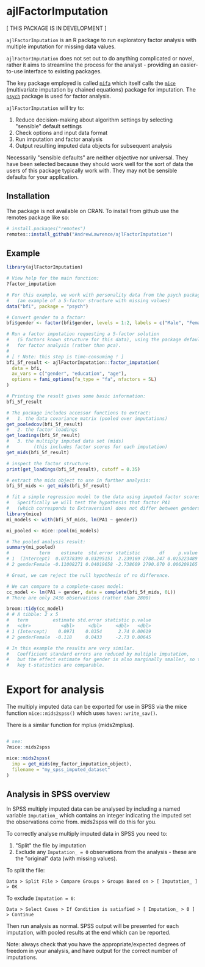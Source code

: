 # ajlFactorImputation

[ THIS PACKAGE IS IN DEVELOPMENT ]

`ajlFactorImputation` is an R package to run exploratory factor analysis with multiple imputation for missing data values.

`ajlFactorImputation` does not set out to do anything complicated or novel, rather it aims to streamline the process for the analyst - providing an easier-to-use interface to existing packages.

The key package employed is called [`mifa`](https://github.com/teebusch/mifa) which itself calls the [`mice`](https://amices.org/mice/) (multivariate imputation by chained equations) package for imputation. The [`psych`](https://personality-project.org/r/psych/) package is used for factor analysis.

`ajlFactorImputation` will try to:

1)  Reduce decision-making about algorithm settings by selecting "sensible" default settings
2)  Check options and input data format
3)  Run imputation and factor analysis
4)  Output resulting imputed data objects for subsequent analysis

Necessarily "sensible defaults" are neither objective nor universal.
They have been selected because they should work well for the sort of data the users of this package typically work with.
They may not be sensible defaults for your application.

## Installation

The package is not available on CRAN. To install from github use the 
remotes package like so:

``` r
# install.packages("remotes")
remotes::install_github("AndrewLawrence/ajlFactorImputation")
```

## Example

```r
library(ajlFactorImputation)

# View help for the main function:
?factor_imputation

# For this example, we work with personality data from the psych package
#   (an example of a 5-factor structure with missing values)
data("bfi", package = "psych")

# Convert gender to a factor:
bfi$gender <- factor(bfi$gender, levels = 1:2, labels = c("Male", "Female"))

# Run a factor imputation requesting a 5-factor solution
#   (5 factors known structure for this data), using the package defaults
#   for factor analysis (rather than pca).
#
# [ ! Note: this step is time-consuming ! ]
bfi_5f_result <- ajlFactorImputation::factor_imputation(
  data = bfi,
  av_vars = c("gender", "education", "age"),
  options = fami_options(fa_type = "fa", nfactors = 5L)
)

# Printing the result gives some basic information:
bfi_5f_result

# The package includes accessor functions to extract:
#   1. the data covariance matrix (pooled over imputations)
get_pooledcov(bfi_5f_result)
#   2. the factor loadings
get_loadings(bfi_5f_result)
#   3. the multiply imputed data set (mids)
#         (this includes factor scores for each imputation)
get_mids(bfi_5f_result)

# inspect the factor structure:
print(get_loadings(bfi_5f_result), cutoff = 0.35)

# extract the mids object to use in further analysis:
bfi_5f_mids <- get_mids(bfi_5f_result)

# fit a simple regression model to the data using imputed factor scores.
#   Specifically we will test the hypothesis that factor PA1
#   (which corresponds to Extraversion) does not differ between genders.
library(mice)
mi_models <- with(bfi_5f_mids, lm(PA1 ~ gender))

mi_pooled <- mice::pool(mi_models)

# The pooled analysis result:
summary(mi_pooled)
#           term    estimate  std.error statistic       df     p.value
# 1  (Intercept)  0.07378399 0.03295151  2.239169 2788.247 0.025223489
# 2 genderFemale -0.11008271 0.04019658 -2.738609 2790.070 0.006209165

# Great, we can reject the null hypothesis of no difference.

# We can compare to a complete-cases model:
cc_model <- lm(PA1 ~ gender, data = complete(bfi_5f_mids, 0L))
# There are only 2436 observations (rather than 2800)

broom::tidy(cc_model)
# # A tibble: 2 x 5
#   term         estimate std.error statistic p.value
#   <chr>           <dbl>     <dbl>     <dbl>   <dbl>
# 1 (Intercept)    0.0971    0.0354      2.74 0.00619
# 2 genderFemale  -0.118     0.0433     -2.73 0.00645

# In this example the results are very similar.
#   Coefficient standard errors are reduced by multiple imputation,
#   but the effect estimate for gender is also marginally smaller, so the
#   key t-statistics are comparable.

```

# Export for analysis

The multiply imputed data can be exported for use in SPSS via the mice function 
`mice::mids2spss()` which uses `haven::write_sav()`.

There is a similar function for mplus (mids2mplus).

```r

# see:
?mice::mids2spss

mice::mids2spss(
  imp = get_mids(my_factor_imputation_object),
  filename = "my_spss_imputed_dataset"
)

```

## Analysis in SPSS overview

In SPSS multiply imputed data can be analysed by including a named variable
`Imputation_` which contains an integer indicating the imputed set the 
observations come from. mids2spss will do this for you.

To correctly analyse multiply imputed data in SPSS you need to:

 1) "Split" the file by imputation
 2) Exclude any `Imputation_ = 0` observations from the analysis - these are 
     the "original" data (with missing values).

To split the file:

`Data > Split File > Compare Groups > Groups Based on > [ Imputation_ ] > OK`

To exclude `Imputation = 0`:

`Data > Select Cases > If Condition is satisfied > [ Imputation_ > 0 ] > Continue`

Then run analysis as normal. SPSS output will be presented for each imputation,
with pooled results at the end which can be reported.

Note: always check that you have the appropriate/expected degrees of freedom in 
your analysis, and have output for the correct number of imputations.
